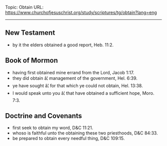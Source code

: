 Topic: Obtain
URL: https://www.churchofjesuschrist.org/study/scriptures/tg/obtain?lang=eng

---

## New Testament

- by it the elders obtained a good report, Heb. 11:2.

## Book of Mormon

- having first obtained mine errand from the Lord, Jacob 1:17.
- they did obtain â¦ management of the government, Hel. 6:39.
- ye have sought â¦ for that which ye could not obtain, Hel. 13:38.
- I would speak unto you â¦ that have obtained a sufficient hope, Moro. 7:3.

## Doctrine and Covenants

- first seek to obtain my word, D&C 11:21.
- whoso is faithful unto the obtaining these two priesthoods, D&C 84:33.
- be prepared to obtain every needful thing, D&C 109:15.


